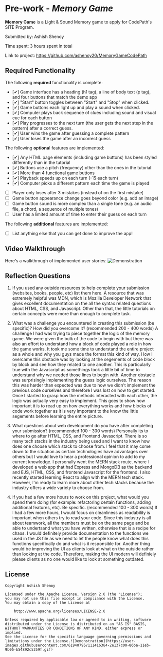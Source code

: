 # Pre-work - *Memory Game*

**Memory Game** is a Light & Sound Memory game to apply for CodePath's SITE Program. 

Submitted by: Ashish Shenoy

Time spent: 3 hours spent in total

Link to project: https://github.com/ashenoy20/MemoryGameCodePath

## Required Functionality

The following **required** functionality is complete:

* [✔] Game interface has a heading (h1 tag), a line of body text (p tag), and four buttons that match the demo app
* [✔] "Start" button toggles between "Start" and "Stop" when clicked. 
* [✔] Game buttons each light up and play a sound when clicked. 
* [✔] Computer plays back sequence of clues including sound and visual cue for each button
* [✔] Play progresses to the next turn (the user gets the next step in the pattern) after a correct guess. 
* [✔] User wins the game after guessing a complete pattern
* [✔] User loses the game after an incorrect guess

The following **optional** features are implemented:

* [✔] Any HTML page elements (including game buttons) has been styled differently than in the tutorial
* [✔] Buttons use a pitch (frequency) other than the ones in the tutorial
* [✔] More than 4 functional game buttons
* [✔] Playback speeds up on each turn (-15 each turn)
* [✔] Computer picks a different pattern each time the game is played
* [ ] Player only loses after 3 mistakes (instead of on the first mistake)
* [ ] Game button appearance change goes beyond color (e.g. add an image)
* [ ] Game button sound is more complex than a single tone (e.g. an audio file, a chord, a sequence of multiple tones)
* [ ] User has a limited amount of time to enter their guess on each turn

The following **additional** features are implemented:

- [ ] List anything else that you can get done to improve the app!

## Video Walkthrough

Here's a walkthrough of implemented user stories:
![Demonstration](https://user-images.githubusercontent.com/61940795/111416399-35d32080-86ba-11eb-946f-0230dd9c9dbd.gif)


## Reflection Questions
1. If you used any outside resources to help complete your submission (websites, books, people, etc) list them here. 
A resource that was extremely helpful was MDN, which is Mozilla Developer Network that gives excellent documentation on the all the syntax 
related questions about HTML, CSS, and Javascript. Other than that, the little tutorials on certain concepts were more than enough to complete 
task.

2. What was a challenge you encountered in creating this submission (be specific)? How did you overcome it? (recommended 200 - 400 words) 
A challenge I had was trying to piece together the logic of the memory game. We were given the bulk of the code to begin with but there was also 
an effort to understand how a block of code played a role in how the game works. It took me some time to understand the entire project as a whole
and why you guys made the format this kind of way. How I overcame this obstacle was by looking at the segements of code block by block and see 
how they related to one another. This is particularly true with the Javascript as somethings took a little bit of time to understand why we needed 
those lines to begin with. Another obstacle was surprisingly implementing the guess logic ourselves. The reason this was harder than expected was due
to how we didn't implement the previous code ourselves and therefore I was lost on how to get started. Once I started to grasp how the methods interacted
with each other, the logic was actually very easy to implement. This goes to show how important it is to read up on how everything works and how blocks of code
work together as it is very important to the know the little segements before learning the entire picture.

3. What questions about web development do you have after completing your submission? (recommended 100 - 300 words) 
Personally its to where to go after HTML, CSS, and Frontend Javascript. There is so many tech stacks in the industry being used and I want to know
how does one choose which stack to choose from. I feel that it may come down to the situation as certain technologies have advantages over others but I would
love to hear a professional opinion to add to my current knowledge. I personally went the MERN stack route, where I developed a web app that had Express and MongoDB
as the backend and EJS, HTML, CSS, and frontend Javascript for the frontend. I also recently started learning React to align with the MERN tech stack. However, I'm ready
to learn more about other tech stacks because the industry offers a wide variety to choose from. 

4. If you had a few more hours to work on this project, what would you spend them doing (for example: refactoring certain functions, adding additional features, etc). Be specific. (recommended 100 - 300 words) 
If I had a few more hours, I would focus on cleanliness as readability is important when others try to read your code. Since this industry is all about
teamwork, all the members must be on the same page and be able to undertsand what you have written, otherwise that is a recipe for chaos. I would definitely
provide documentation to the functions we used in the JS file as we need to let the people know what does this functions specifically do and what is it 
responsible for. Another thing would be improving the UI as clients look at what on the outside rather than looking at the code. Therefore, making the UI 
modern will definiely please clients as no one would like to look at something outdated.


## License

    Copyright Ashish Shenoy

    Licensed under the Apache License, Version 2.0 (the "License");
    you may not use this file except in compliance with the License.
    You may obtain a copy of the License at

        http://www.apache.org/licenses/LICENSE-2.0

    Unless required by applicable law or agreed to in writing, software
    distributed under the License is distributed on an "AS IS" BASIS,
    WITHOUT WARRANTIES OR CONDITIONS OF ANY KIND, either express or implied.
    See the License for the specific language governing permissions and
    limitations under the License.![Demonstration](https://user-images.githubusercontent.com/61940795/111416384-2e137c00-86ba-11eb-9b05-b54892c5359f.gif)
